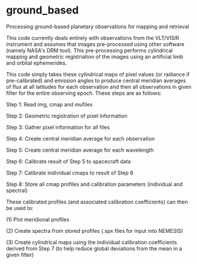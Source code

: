 # ground_based
Processing ground-based planetary observations for mapping and retrieval

This code currently deals entirely with observations from the VLT/VISIR instrument and assumes that images pre-processed using other software (namely NASA's DRM tool). This pre-processing performs cylindrical mapping and geometric registriation of the images using an artificial limb and orbital ephemerides.

This code simply takes these cylindrical maps of pixel values (or radiance if pre-calibrated) and emission angles to produce central meridian averages of flux at all latitudes for each observation and then all observations in given filter for the entire observing epoch. These steps are as follows:

Step 1: Read img, cmap and mufiles

Step 2: Geometric registration of pixel information

Step 3: Gather pixel information for all files

Step 4: Create central meridian average for each observation

Step 5: Create central meridian average for each wavelength

Step 6: Calibrate result of Step 5 to spacecraft data

Step 7: Calibrate individual cmaps to result of Step 6

Step 8: Store all cmap profiles and calibration parameters (individual and spectral)

These calibrated profiles (and associated calibration coefficients) can then be used to:

(1) Plot meridional profiles

(2) Create spectra from stored profiles (.spx files for input into NEMESIS)

(3) Create cylindrical maps using the individual calibration coefficients derived from Step 7 (to help reduce global deviations from the mean in a given filter)
